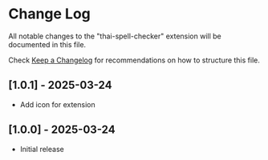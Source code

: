 # Change Log

All notable changes to the "thai-spell-checker" extension will be documented in this file.

Check [Keep a Changelog](http://keepachangelog.com/) for recommendations on how to structure this file.

## [1.0.1] - 2025-03-24

- Add icon for extension

## [1.0.0] - 2025-03-24

- Initial release
